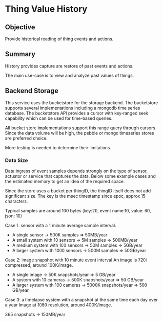 # Thing Value History 

## Objective

Provide historical reading of thing events and actions.

## Summary

History provides capture are restore of past events and actions.

The main use-case is to view and analyze past values of things.  


## Backend Storage

This service uses the bucketstore for the storage backend. The bucketstore supports several implementations including a mongodb time series database. The bucketstore API provides a cursor with key-ranged seek capability which can be used for time-based queries.

All bucket store implementations support this range query through cursors. Since the data volume will be high, the pebble or mongo timeseries stores are preferred choice. 

More testing is needed to determine their limitations.

### Data Size

Data ingress of event samples depends strongly on the type of sensor, actuator or service that captures the data. Below some example cases and the estimated memory to get an idea of the required space.

Since the store uses a bucket per thingID, the thingID itself does not add significant size. The key is the msec timestamp since epoc, approx 15 characters.

Typical samples are around 100 bytes (key:20, event name:10, value: 60, json: 10)

Case 1: sensor with a 1 minute average sample interval. 

* A single sensor -> 500K samples => 50MB/year
* A small system with 10 sensors -> 5M samples => 500MB/year
* A medium system with 100 sensors -> 50M samples => 5GB/year
* A larger system with 1000 sensors -> 500M samples => 50GB/year

Case 2: image snapshot with 10 minute event interval
An image is 720i compressed, around 100K/image. 

* A single image -> 50K snapshots/year => 5 GB/year
* A system with 10 cameras -> 500K snapshots/year => 50 GB/year
* A larger system with 100 cameras -> 5000K snapshots/year => 500 GB/year

Case 3: a timelapse system with a snapshot at the same time each day over a year
Image at 1080 resolution, around 400K/image.

365 snapshots -> 150MB/year
